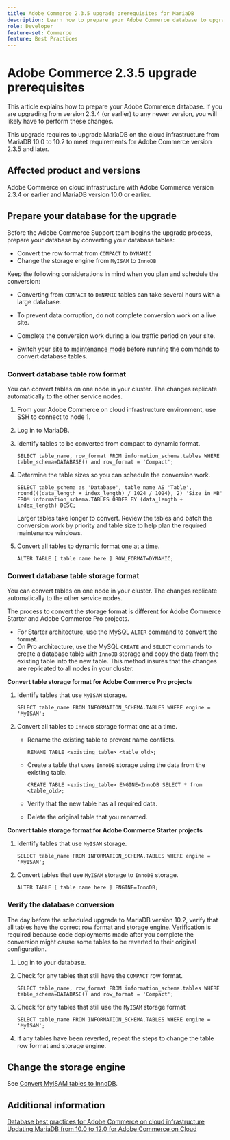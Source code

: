 ```yaml
---
title: Adobe Commerce 2.3.5 upgrade prerequisites for MariaDB
description: Learn how to prepare your Adobe Commerce database to upgrade from Adobe Commerce 2.3.5.
role: Developer
feature-set: Commerce
feature: Best Practices
---
```


# Adobe Commerce 2.3.5 upgrade prerequisites

This article explains how to prepare your Adobe Commerce database. If you are upgrading from version 2.3.4 (or earlier) to any newer version, you will likely have to perform these changes.

This upgrade requires to upgrade MariaDB on the cloud infrastructure from MariaDB 10.0 to 10.2 to meet requirements for Adobe Commerce version 2.3.5 and later.

## Affected product and versions

Adobe Commerce on cloud infrastructure with Adobe Commerce version 2.3.4 or earlier and MariaDB version 10.0 or earlier.

## Prepare your database for the upgrade

Before the Adobe Commerce Support team begins the upgrade process, prepare your database by converting your database tables:

- Convert the row format from `COMPACT` to `DYNAMIC`
- Change the storage engine from `MyISAM` to `InnoDB`

Keep the following considerations in mind when you plan and schedule the conversion:

- Converting from `COMPACT` to `DYNAMIC` tables can take several hours with a large database.

- To prevent data corruption, do not complete conversion work on a live site.

- Complete the conversion work during a low traffic period on your site.

- Switch your site to [maintenance mode](../../../installation/tutorials/maintenance-mode.md) before running the commands to convert database tables.

### Convert database table row format

You can convert tables on one node in your cluster. The changes replicate automatically to the other service nodes.

1. From your Adobe Commerce on cloud infrastructure environment, use SSH to connect to node 1.

1. Log in to MariaDB.

1. Identify tables to be converted from compact to dynamic format.

   ```mysql
   SELECT table_name, row_format FROM information_schema.tables WHERE table_schema=DATABASE() and row_format = 'Compact';
   ```

1. Determine the table sizes so you can schedule the conversion work.

   ```mysql
   SELECT table_schema as 'Database', table_name AS 'Table', round(((data_length + index_length) / 1024 / 1024), 2) 'Size in MB' FROM information_schema.TABLES ORDER BY (data_length + index_length) DESC;
   ```

   Larger tables take longer to convert. Review the tables and batch the conversion work by priority and table size to help plan the required maintenance windows.

1. Convert all tables to dynamic format one at a time.

   ```mysql
   ALTER TABLE [ table name here ] ROW_FORMAT=DYNAMIC;
   ```

### Convert database table storage format

You can convert tables on one node in your cluster. The changes replicate automatically to the other service nodes.

The process to convert the storage format is different for Adobe Commerce Starter and Adobe Commerce Pro projects.

- For Starter architecture, use the MySQL `ALTER` command to convert the format.
- On Pro architecture, use the MySQL `CREATE` and `SELECT` commands to create a database table with `InnoDB` storage and copy the data from the existing table into the new table. This method insures that the changes are replicated to all nodes in your cluster.

**Convert table storage format for Adobe Commerce Pro projects**

1. Identify tables that use `MyISAM` storage.

   ```mysql
   SELECT table_name FROM INFORMATION_SCHEMA.TABLES WHERE engine = 'MyISAM';
   ```

1. Convert all tables to `InnoDB` storage format one at a time.

   - Rename the existing table to prevent name conflicts.

     ```mysql
     RENAME TABLE <existing_table> <table_old>;
     ```

   - Create a table that uses `InnoDB` storage using the data from the existing table.

     ```mysql
     CREATE TABLE <existing_table> ENGINE=InnoDB SELECT * from <table_old>;
     ```

   - Verify that the new table has all required data.

   - Delete the original table that you renamed.


**Convert table storage format for Adobe Commerce Starter projects**

1. Identify tables that use `MyISAM` storage.

   ```mysql
   SELECT table_name FROM INFORMATION_SCHEMA.TABLES WHERE engine = 'MyISAM';
   ```

1. Convert tables that use `MyISAM` storage to `InnoDB` storage.

   ```mysql
   ALTER TABLE [ table name here ] ENGINE=InnoDB;
   ```

### Verify the database conversion

The day before the scheduled upgrade to MariaDB version 10.2, verify that all tables have the correct row format and storage engine. Verification is required because code deployments made after you complete the conversion might cause some tables to be reverted to their original configuration.

1. Log in to your database.

1. Check for any tables that still have the `COMPACT` row format.

   ```mysql
   SELECT table_name, row_format FROM information_schema.tables WHERE table_schema=DATABASE() and row_format = 'Compact';
   ```

1. Check for any tables that still use the `MyISAM` storage format

   ```mysql
   SELECT table_name FROM INFORMATION_SCHEMA.TABLES WHERE engine = 'MyISAM';
   ```

1. If any tables have been reverted, repeat the steps to change the table row format and storage engine.

## Change the storage engine

See [Convert MyISAM tables to InnoDB](../planning/database-on-cloud.md).

## Additional information

[Database best practices for Adobe Commerce on cloud infrastructure](../planning/database-on-cloud.md)
[Updating MariaDB from 10.0 to 12.0 for Adobe Commerce on Cloud](https://experienceleague.adobe.com/docs/commerce-knowledge-base/kb/how-to/upgrade-mariadb-10.0-to-10.2-for-magento-commerce-cloud.html?lang=en)
